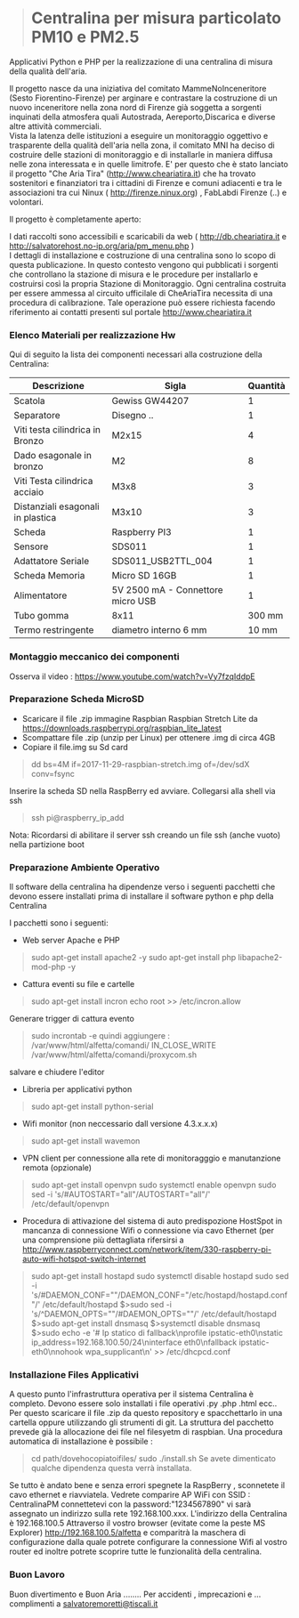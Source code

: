 
> # Centralina per misura particolato PM10 e PM2.5

Applicativi Python e PHP per la realizzazione di una centralina di misura della qualità dell'aria.

Il progetto nasce da una iniziativa del comitato MammeNoInceneritore (Sesto Fiorentino-Firenze) per arginare e contrastare la costruzione di un nuovo inceneritore nella zona nord di Firenze già soggetta a sorgenti inquinati della atmosfera quali Autostrada, Aereporto,Discarica e diverse altre attività commerciali.  
Vista la latenza delle istituzioni a eseguire un monitoraggio oggettivo e trasparente della qualità dell'aria nella zona, il comitato MNI ha deciso di costruire delle stazioni di monitoraggio e di installarle in maniera diffusa nelle zona interessata e in quelle limitrofe. 
E' per questo che è stato lanciato il progetto "Che Aria Tira"  (http://www.cheariatira.it) che ha trovato sostenitori e finanziatori tra i cittadini di Firenze e comuni adiacenti e tra le associazioni tra cui Ninux ( http://firenze.ninux.org) , FabLabdi Firenze   (..)  e volontari. 

Il progetto è completamente aperto: 

I dati raccolti sono accessibili e scaricabili da web ( http://db.cheariatira.it e http://salvatorehost.no-ip.org/aria/pm_menu.php )  
 I dettagli di installazione e costruzione di una centralina sono lo scopo di questa publicazione.
In questo contesto vengono qui pubblicati i sorgenti che controllano la stazione di misura e le procedure per installarlo e costruirsi così la propria Stazione di Monitoraggio.
Ogni centralina costruita per essere ammessa al circuito ufficilale di CheAriaTira necessita di una procedura di calibrazione. Tale operazione può essere richiesta facendo riferimento ai contatti presenti sul portale  http://www.cheariatira.it 

### Elenco Materiali per realizzazione Hw

Qui di seguito la lista dei componenti necessari alla costruzione della Centralina:

| Descrizione | Sigla    | Quantità |
| --------|---------|-------|
|Scatola  | Gewiss GW44207   |1   |
| Separatore| Disegno .. | 1  |
| Viti testa cilindrica in Bronzo|  M2x15 | 4  |
| Dado  esagonale in bronzo | M2  | 8|
| Viti Testa cilindrica acciaio| M3x8 | 3  |
| Distanziali esagonali in plastica | M3x10| 3 |
| Scheda |Raspberry PI3 | 1|
|Sensore |SDS011 | 1|
|Adattatore Seriale |SDS011_USB2TTL_004|1|
|Scheda Memoria| Micro SD 16GB| 1|
|Alimentatore| 5V 2500 mA - Connettore micro USB| 1|
|Tubo gomma | 8x11 |300 mm|
|Termo restringente | diametro interno 6 mm | 10 mm|

### Montaggio meccanico dei componenti

Osserva il video :
https://www.youtube.com/watch?v=Vy7fzqIddpE


### Preparazione Scheda MicroSD
*  Scaricare il file .zip immagine Raspbian Raspbian Stretch Lite da https://downloads.raspberrypi.org/raspbian_lite_latest
*  Scompattare file .zip (unzip per  Linux) per ottenere .img di circa 4GB
*  Copiare il file.img su Sd card 
>  dd bs=4M if=2017-11-29-raspbian-stretch.img of=/dev/sdX conv=fsync


Inserire la scheda SD nella RaspBerry ed avviare.
Collegarsi alla shell via ssh  
> ssh pi@raspberry_ip_add

Nota: Ricordarsi di abilitare il server ssh creando un file ssh (anche vuoto) nella partizione boot

### Preparazione Ambiente Operativo 
 Il software della centralina ha dipendenze verso i seguenti pacchetti che devono essere installati
prima di installare il software python e php della Centralina

I pacchetti sono i seguenti:
*  Web server Apache e PHP
> sudo apt-get install apache2 -y
> sudo apt-get install php libapache2-mod-php -y

* Cattura eventi su file e cartelle
> sudo apt-get install incron
> echo root >> /etc/incron.allow

Generare trigger di cattura evento
> sudo incrontab -e
quindi aggiungere :
 /var/www/html/alfetta/comandi/ IN_CLOSE_WRITE /var/www/html/alfetta/comandi/proxycom.sh

salvare e chiudere l'editor

* Libreria per applicativi python
> sudo apt-get install python-serial
 * Wifi monitor (non neccessario dall versione 4.3.x.x.x)
 > sudo apt-get install wavemon
 * VPN client per connessione alla rete di monitoragggio e manutanzione remota (opzionale)
 > sudo apt-get install openvpn
 > sudo systemctl enable openvpn
 >  sudo  sed -i  's/#AUTOSTART=\"all\"/AUTOSTART=\"all\"/' /etc/default/openvpn
 * Procedura di attivazione del sistema di auto predispozione HostSpot in mancanza di connessione Wifi o connessione via cavo Ethernet (per una comprensione più dettagliata rifersirsi a http://www.raspberryconnect.com/network/item/330-raspberry-pi-auto-wifi-hotspot-switch-internet
 > sudo apt-get install hostapd
 > sudo systemctl disable hostapd
 > sudo sed -i  's/#DAEMON_CONF=\"\"/DAEMON_CONF=\"\/etc\/hostapd\/hostapd.conf\"/' /etc/default/hostapd
> $>sudo sed -i  's/^DAEMON_OPTS=\"\"/#DAEMON_OPTS=\"\"/' /etc/default/hostapd
> $>sudo apt-get install dnsmasq
> $>systemctl disable dnsmasq
> $>sudo echo -e  '# Ip statico di fallback\nprofile ipstatic-eth0\nstatic ip_address=192.168.100.50/24\ninterface eth0\nfallback ipstatic-eth0\nnohook wpa_supplicant\n'  >> /etc/dhcpcd.conf

### Installazione Files Applicativi
A questo punto l'infrastruttura operativa per il sistema Centralina è completo. 
Devono essere solo installati i file  operativi .py .php .html ecc..
Per questo scaricare il file .zip  da questo repository e spacchettarlo in una cartella oppure utilizzando gli strumenti di git.
La struttura del pacchetto prevede già la allocazione dei file nel filesyetm di raspbian.
Una procedura automatica di installazione è possibile  :
> cd path/dovehocopiatoifiles/
> sudo ./install.sh 
Se avete dimenticato qualche dipendenza questa verrà installata.

Se tutto è andato bene e senza errori  spegnete la RaspBerry , sconnetete il cavo ethernet e riavviatela. 
Vedrete comparire AP WiFi con SSID : CentralinaPM connettetevi con la password:"1234567890"  vi sarà assegnato un indirizzo sulla rete 192.168.100.xxx.
L'indirizzo della Centralina è 192.168.100.5
Attraverso il vostro browser (evitate come la peste  MS Explorer)  http://192.168.100.5/alfetta e comparitrà la maschera di configurazione dalla quale potrete configurare la connessione Wifi al vostro router ed inoltre potrete scoprire tutte le funzionalità della centralina.
### Buon Lavoro
Buon divertimento e Buon Aria ........
Per accidenti , imprecazioni e ...  complimenti a
 salvatoremoretti@tiscali.it